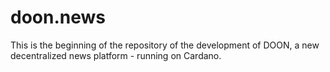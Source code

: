 # doon.news
This is the beginning of the repository of the development of DOON, a new decentralized news platform - running on Cardano. 

